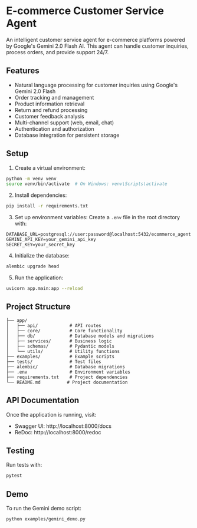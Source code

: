 # E-commerce Customer Service Agent

An intelligent customer service agent for e-commerce platforms powered by Google's Gemini 2.0 Flash AI. This agent can handle customer inquiries, process orders, and provide support 24/7.

## Features

- Natural language processing for customer inquiries using Google's Gemini 2.0 Flash
- Order tracking and management
- Product information retrieval
- Return and refund processing
- Customer feedback analysis
- Multi-channel support (web, email, chat)
- Authentication and authorization
- Database integration for persistent storage

## Setup

1. Create a virtual environment:
```bash
python -m venv venv
source venv/bin/activate  # On Windows: venv\Scripts\activate
```

2. Install dependencies:
```bash
pip install -r requirements.txt
```

3. Set up environment variables:
Create a `.env` file in the root directory with:
```
DATABASE_URL=postgresql://user:password@localhost:5432/ecommerce_agent
GEMINI_API_KEY=your_gemini_api_key
SECRET_KEY=your_secret_key
```

4. Initialize the database:
```bash
alembic upgrade head
```

5. Run the application:
```bash
uvicorn app.main:app --reload
```

## Project Structure

```
├── app/
│   ├── api/            # API routes
│   ├── core/           # Core functionality
│   ├── db/             # Database models and migrations
│   ├── services/       # Business logic
│   ├── schemas/        # Pydantic models
│   └── utils/          # Utility functions
├── examples/           # Example scripts
├── tests/              # Test files
├── alembic/            # Database migrations
├── .env                # Environment variables
├── requirements.txt    # Project dependencies
└── README.md          # Project documentation
```

## API Documentation

Once the application is running, visit:
- Swagger UI: http://localhost:8000/docs
- ReDoc: http://localhost:8000/redoc

## Testing

Run tests with:
```bash
pytest
```

## Demo

To run the Gemini demo script:
```bash
python examples/gemini_demo.py
``` 